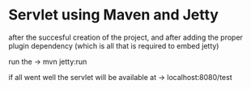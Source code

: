 # Servlet using Maven and Jetty

after the succesful creation of the project, and after adding the proper plugin dependency (which is all that is required to embed jetty)

run the -> mvn jetty:run

if all went well
the servlet will be available at -> localhost:8080/test